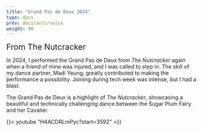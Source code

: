 ```yaml
---
title: "Grand Pas de Deux 2024"
type: docs
prev: docs/arts/voice
weight: 98
---
```


<span style="font-size: 1.5em;">From The Nutcracker </span>

In 2024, I performed the Grand Pas de Deux from *The Nutcracker* again when a friend of mine was injured, and I was called to step in. The skill of my dance partner, Madi Yeung, greatly contributed to making the performance a possibility. Joining during tech week was intense, but I had a blast. 

The Grand Pas de Deux is a highlight of *The Nutcracker*, showcasing a beautiful and technically challenging dance between the Sugar Plum Fairy and her Cavalier.

{{< youtube "H4ACDRLmPyc?start=3592" >}}
